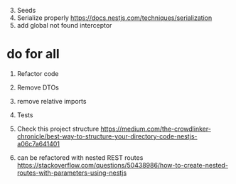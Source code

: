 3. Seeds
4. Serialize properly https://docs.nestjs.com/techniques/serialization
5. add global not found interceptor
# do for all
1. Refactor code
2. Remove DTOs
3. remove relative imports

4. Tests

5. Check this project structure https://medium.com/the-crowdlinker-chronicle/best-way-to-structure-your-directory-code-nestjs-a06c7a641401
6. can be refactored with nested REST routes https://stackoverflow.com/questions/50438986/how-to-create-nested-routes-with-parameters-using-nestjs

